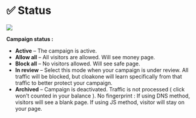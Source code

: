 # ✅ Status

![](https://gblobscdn.gitbook.com/assets%2F-M6aL_U-UwtNMO5kQ2VX%2F-MGI0gUNcYuGWSf-0w1U%2F-MGI5bJSno5TcF8kk6ZI%2FCleanShot%202020-09-03%20at%2010.33.51%402x.png?alt=media&token=0d67cab4-592c-4050-948d-3351afc1b008)

**Campaign status :**‌

* **Active** – The campaign is active.
* **Allow all** – All visitors are allowed. Will see money page.
* **Block all** – No visitors allowed. Will see safe page.
* **In review** – Select this mode when your campaign is under review. All traffic will be blocked, but cloakone will learn specifically from that traffic to better protect your campaign.
* **Archived** – Campaign is deactivated. Traffic is not processed \( click won't counted in your balance \). No fingerprint : If using DNS method, visitors will see a blank page. If using JS method, visitor will stay on your page.

